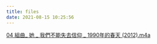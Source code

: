 ```yaml
---
title: files
date: 2021-08-15 10:25:56
---
```


[04 組曲_ 她 _ 我們不能失去信仰 _ 1990年的春天 (2012).m4a](/files/suite.m4a)
